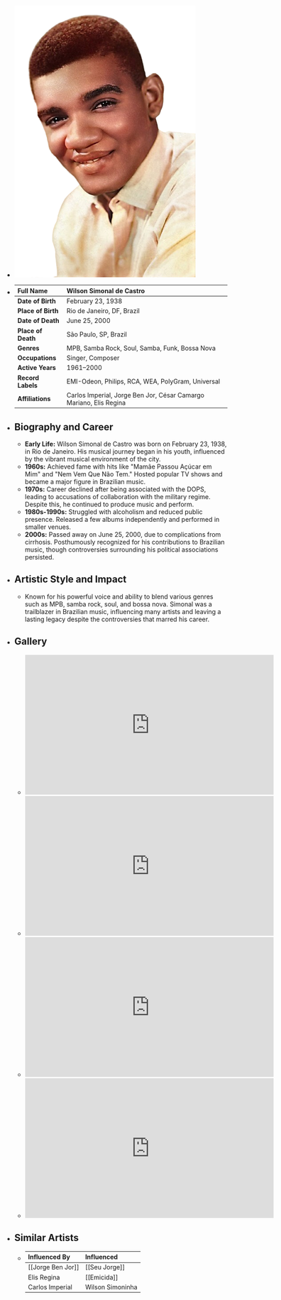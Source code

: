 ---
---




- ![wilson simonal.png](../assets/wilson_simonal_1717740653400_0.png)
- | **Full Name**     | Wilson Simonal de Castro                |
  |-------------------|-------------------------------------------|
  | **Date of Birth** | February 23, 1938                         |
  | **Place of Birth**| Rio de Janeiro, DF, Brazil                |
  | **Date of Death** | June 25, 2000                             |
  | **Place of Death**| São Paulo, SP, Brazil                     |
  | **Genres**        | MPB, Samba Rock, Soul, Samba, Funk, Bossa Nova |
  | **Occupations**   | Singer, Composer                          |
  | **Active Years**  | 1961–2000                                 |
  | **Record Labels** | EMI-Odeon, Philips, RCA, WEA, PolyGram, Universal |
  | **Affiliations**  | Carlos Imperial, Jorge Ben Jor, César Camargo Mariano, Elis Regina |
- ## **Biography and Career**
	- **Early Life:** Wilson Simonal de Castro was born on February 23, 1938, in Rio de Janeiro. His musical journey began in his youth, influenced by the vibrant musical environment of the city.
	- **1960s:** Achieved fame with hits like "Mamãe Passou Açúcar em Mim" and "Nem Vem Que Não Tem." Hosted popular TV shows and became a major figure in Brazilian music.
	- **1970s:** Career declined after being associated with the DOPS, leading to accusations of collaboration with the military regime. Despite this, he continued to produce music and perform.
	- **1980s-1990s:** Struggled with alcoholism and reduced public presence. Released a few albums independently and performed in smaller venues.
	- **2000s:** Passed away on June 25, 2000, due to complications from cirrhosis. Posthumously recognized for his contributions to Brazilian music, though controversies surrounding his political associations persisted.
- ## **Artistic Style and Impact**
	- Known for his powerful voice and ability to blend various genres such as MPB, samba rock, soul, and bossa nova. Simonal was a trailblazer in Brazilian music, influencing many artists and leaving a lasting legacy despite the controversies that marred his career.
- ## **Gallery**
	- <iframe width="560" height="315" src="https://www.youtube.com/embed/LsytP1xZGSo?si=TS_pkZZNc3IJbt-H" title="YouTube video player" frameborder="0" allow="accelerometer; autoplay; clipboard-write; encrypted-media; gyroscope; picture-in-picture; web-share" referrerpolicy="strict-origin-when-cross-origin" allowfullscreen></iframe>
	- <iframe width="560" height="315" src="https://www.youtube.com/embed/XCKrujAIgIs?si=djJyfZyCEKz0ykt9" title="YouTube video player" frameborder="0" allow="accelerometer; autoplay; clipboard-write; encrypted-media; gyroscope; picture-in-picture; web-share" referrerpolicy="strict-origin-when-cross-origin" allowfullscreen></iframe>
	- <iframe width="560" height="315" src="https://www.youtube.com/embed/eoGBsvxprz8?si=fjZsZaEHWBSO7nZA" title="YouTube video player" frameborder="0" allow="accelerometer; autoplay; clipboard-write; encrypted-media; gyroscope; picture-in-picture; web-share" referrerpolicy="strict-origin-when-cross-origin" allowfullscreen></iframe>
	- <iframe width="560" height="315" src="https://www.youtube.com/embed/qLlMoHzK-Gg?si=7sFStMmToexAFFvD" title="YouTube video player" frameborder="0" allow="accelerometer; autoplay; clipboard-write; encrypted-media; gyroscope; picture-in-picture; web-share" referrerpolicy="strict-origin-when-cross-origin" allowfullscreen></iframe>
- ## **Similar Artists**
	- | Influenced By       | Influenced                    |
	    |---------------------|-------------------------------|
	    | [[Jorge Ben Jor]]   | [[Seu Jorge]]                     |
	    | Elis Regina     | [[Emicida]]                      |
	    | Carlos Imperial | Wilson Simoninha              |